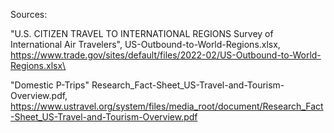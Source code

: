 Sources:

"U.S. CITIZEN TRAVEL TO INTERNATIONAL REGIONS Survey of International Air Travelers",
US-Outbound-to-World-Regions.xlsx,
https://www.trade.gov/sites/default/files/2022-02/US-Outbound-to-World-Regions.xlsx\

"Domestic P-Trips"
Research_Fact-Sheet_US-Travel-and-Tourism-Overview.pdf,
https://www.ustravel.org/system/files/media_root/document/Research_Fact-Sheet_US-Travel-and-Tourism-Overview.pdf